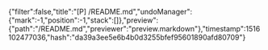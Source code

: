 {"filter":false,"title":"[P] /README.md","undoManager":{"mark":-1,"position":-1,"stack":[]},"preview":{"path":"/README.md","previewer":"preview.markdown"},"timestamp":1516102477036,"hash":"da39a3ee5e6b4b0d3255bfef95601890afd80709"}